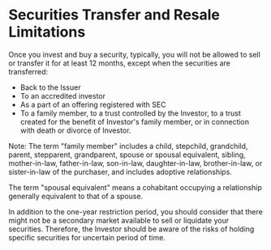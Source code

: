 # Securities Transfer and Resale Limitations

Once you invest and buy a security, typically, you will not be allowed to sell or transfer it for at least 12 months, except when the securities are transferred:

- Back to the Issuer
- To an accredited investor
- As a part of an offering registered with SEC
- To a family member, to a trust controlled by the Investor, to a trust created for the benefit of Investor's family member, or in connection with death or divorce of Investor.

Note: The term "family member" includes a child, stepchild, grandchild, parent, stepparent, grandparent, spouse or spousal equivalent, sibling, mother-in-law, father-in-law, son-in-law, daughter-in-law, brother-in-law, or sister-in-law of the purchaser, and includes adoptive relationships.

The term "spousal equivalent" means a cohabitant occupying a relationship generally equivalent to that of a spouse.

In addition to the one-year restriction period, you should consider that there might not be a secondary market available to sell or liquidate your securities. Therefore, the Investor should be aware of the risks of holding specific securities for uncertain period of time.